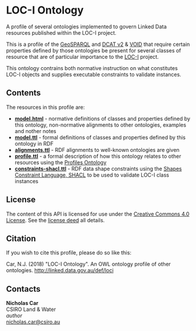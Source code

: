 # LOC-I Ontology
A profile of several ontologies implemented to govern Linked Data resources published within the LOC-I project.

This is a profile of the [GeoSPARQL](http://www.opengeospatial.org/standards/geosparql) and [DCAT v2](https://www.w3.org/TR/vocab-dcat-2/) & [VOID](http://www.w3.org/TR/void/) that require certain properties defined by those ontologies be present for several classes of resource that are of particular importance to the [LOC-I](https://confluence.csiro.au/display/DIPAAnalyticHubs/Location+Integration+Capability+Loc-I) project.

This ontology contrains both normative instruction on what constitutes LOC-I objects and supplies executable constraints to validate instances.


## Contents 
The resources in this profile are:
* **[model.html](model.html)** - normative definitions of classes and properties defined by this ontology, non-normative alignments to other ontologies, examples and nother notes
* **[model.ttl](ontology.html)** - formal definitions of classes and properties defined by this ontology in RDF 
* **[alignments.ttl](alignments.ttl)** - RDF alignments to well-known ontologies are given
* **[profile.ttl](profiledesc.ttl)** - a formal description of how this ontology relates to other resources using the [Profiles Ontology](https://w3c.github.io/dxwg/profilesont/)
* **[constraints-shacl.ttl](constraints-shacl.ttl)** - RDF data shape constraints using the [Shapes Constraint Language, SHACL](https://www.w3.org/TR/shacl/) to be used to validate LOC-I class instances


## License
The content of this API is licensed for use under the [Creative Commons 4.0 License](https://creativecommons.org/licenses/by/4.0/). See the [license deed](LICENSE) all details.


## Citation
If you wish to cite this profile, please do so like this:

Car, N.J. (2018) "LOC-I Ontology". An OWL ontology profile of other ontologies. http://linked.data.gov.au/def/loci


## Contacts
**Nicholas Car**  
CSIRO Land & Water  
*author*  
<nicholas.car@csiro.au>
